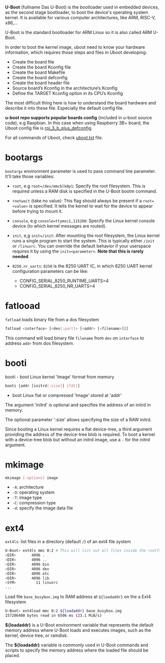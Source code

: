 **U-Boot** (fullname Das U-Boot) is the bootloader used in embedded devices, as the second stage bootloader, to boot the device's operating system kernel. It is available for various computer architectures, like ARM, RISC-V, x86,...

U-Boot is the standard bootloader for ARM Linux so it is also called ARM U-Boot.

In order to boot the kernel image, uboot need to know your hardware information, which requires those steps and files in Uboot developing:
* Create the board file
* Create the board Kconfig file
* Create the board Makefile
* Create the board defconfig
* Create the board header file
* Source board’s Kconfig in the architecture’s Kconfig
* Define the TARGET Kconfig option in its CPU’s Kconfig

The most difficult thing here is how to understand the board hardware and describe it into these file. Especially the default config file.

**u-boot repo supports popular boards config** (included in u-boot source code), e.g Raspbian. In this case when using Raspberry 3B+ board, the Uboot config file is [rpi_3_b_plus_defconfig](https://github.com/u-boot/u-boot/blob/master/configs/rpi_3_b_plus_defconfig).

For all commands of Uboot, check [uboot.txt](uboot.txt) file.
# bootargs
``bootargs`` environment parameter is used to pass command line parameter. It'll take those variables:
* ``root``, e.g ``root=/dev/mmcblk0p1``: Specify the root filesystem. This is required unless a RAM disk is specified in the U-Boot bootm command.
* ``rootwait`` (take no value): This flag should always be present if a ``root=<value>`` is specified. It tells the kernel to wait for the device to appear before trying to mount it.
* ``console``, e.g ``console=ttymxc1,115200``: Specify the Linux kernel console device (to which kernel messages are routed).
* ``init``, e,g ``init=/init``: After mounting the root filesystem, the Linux kernel runs a single program to start the system. This is typically either ``/init`` or ``/linuxrc``. You can override the default behavior if your userspace requires it by using the ``init=<parameter>``. **Note that this is rarely needed**.

* ``8250.nr_uarts``: ``8250`` is the 8250 UART IC, in which 8250 UART kernel configuration parameters can be like:
	* CONFIG_SERIAL_8250_RUNTIME_UARTS=4 
	* CONFIG_SERIAL_8250_NR_UARTS=4 

# fatlooad

``fatload`` loads binary file from a dos filesystem

```sh
fatload <interface> [<dev[:part]> [<addr> [<filename>]]]
```

This command will load binary file ``filename`` from ``dev`` on ``interface`` to address ``addr`` from dos filesystem.

# booti

booti - boot Linux kernel 'Image' format from memory

```sh
booti [addr [initrd[:size]] [fdt]]
```
- boot Linux flat or compressed 'Image' stored at 'addr'

The argument 'initrd' is optional and specifies the address of an initrd in memory. 

The optional parameter ':size' allows specifying the size of a RAW initrd.

Since booting a Linux kernel requires a flat device-tree, a third argument providing the address of the device-tree blob is required. To boot a kernel with a device-tree blob but without an initrd image, use a ``-`` for the initrd argument.
# mkimage

```sh
mkimage [-options] image  
```
* ``-A``: architecture
* ``-O``: operating system
* ``-T``: image type
* ``-C``: compression type
* ``-d``: specify the image data file

# ext4

``ext4ls``: list files in a directory (default ``/``) of an ext4 file system

```sh
U-Boot> ext4ls mmc 0:2 # This will list out all files inside the rootfs folder
<DIR>       4096 .
<DIR>       4096 ..
<DIR>       4096 bin
<DIR>       4096 dev
<DIR>       4096 etc
<DIR>       4096 lib
<SYM>         11 linuxrc
...
```

Load file ``base_busybox.img`` to RAM address at ``${loadaddr}`` on the a Ext4 filesystem

```sh
U-Boot> ext4load mmc 0:2 ${loadaddr} base_busybox.img  
157286400 bytes read in 6506 ms (23.1 MiB/s)
```

**${loadaddr}** is a U-Boot environment variable that represents the default memory address where U-Boot loads and executes images, such as the kernel, device tree, or ramdisk.

The **${loadaddr}** variable is commonly used in U-Boot commands and scripts to specify the memory address where the loaded file should be placed.